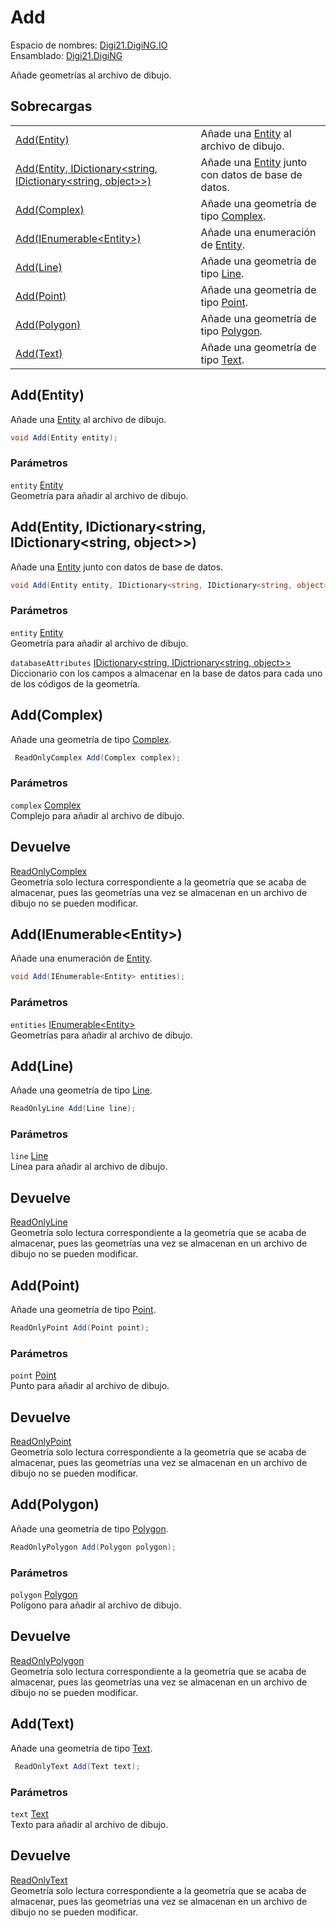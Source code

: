 # Add

Espacio de nombres: [Digi21.DigiNG.IO](../../../)  
Ensamblado: [Digi21.DigiNG](../../../../)

Añade geometrías al archivo de dibujo.

## Sobrecargas

|  |  |
| :--- | :--- |
| [Add\(Entity\)](add.md#add-entity) | Añade una [Entity](../../../../digi21.diging.entities/clases/entity/) al archivo de dibujo. |
| [Add\(Entity, IDictionary&lt;string, IDictionary&lt;string, object&gt;&gt;\)](add.md#add-entity-idictionary-less-than-string-idictionary-less-than-string-object-greater-than-greater-than) | Añade una [Entity](../../../../digi21.diging.entities/clases/entity/) junto con datos de base de datos. |
| [Add\(Complex\)](add.md#add-complex) | Añade una geometría de tipo [Complex](../../../../digi21.diging.entities/clases/complex/). |
| [Add\(IEnumerable&lt;Entity&gt;\)](add.md#add-ienumerable-less-than-entity-greater-than) | Añade una enumeración de [Entity](../../../../digi21.diging.entities/clases/entity/). |
| [Add\(Line\)](add.md#add-line) | Añade una geometría de tipo [Line](../../../../digi21.diging.entities/clases/line/). |
| [Add\(Point\)](add.md#add-point) | Añade una geometría de tipo [Point](../../../../digi21.diging.entities/clases/point/). |
| [Add\(Polygon\)](add.md#add-polygon) | Añade una geometría de tipo [Polygon](../../../../digi21.diging.entities/clases/polygon/). |
| [Add\(Text\)](add.md#add-text) | Añade una geometría de tipo [Text](../../../../digi21.diging.entities/clases/text/). |

## Add\(Entity\)

Añade una [Entity](../../../../digi21.diging.entities/clases/entity/) al archivo de dibujo.

```csharp
void Add(Entity entity);
```

### Parámetros

`entity` [Entity](../../../../digi21.diging.entities/clases/entity/)  
Geometría para añadir al archivo de dibujo.

## Add\(Entity, IDictionary&lt;string, IDictionary&lt;string, object&gt;&gt;\)

Añade una [Entity](../../../../digi21.diging.entities/clases/entity/) junto con datos de base de datos.

```csharp
void Add(Entity entity, IDictionary<string, IDictionary<string, object>> databaseAttributes);
```

### Parámetros

`entity` [Entity](../../../../digi21.diging.entities/clases/entity/)  
Geometría para añadir al archivo de dibujo.

`databaseAttributes` [IDictionary&lt;string, IDictrionary&lt;string, object&gt;&gt;](https://docs.microsoft.com/en-us/dotnet/api/system.collections.generic.idictionary-2?view=net-5.0)  
Diccionario con los campos a almacenar en la base de datos para cada uno de los códigos de la geometría.

## Add\(Complex\)

Añade una geometría de tipo [Complex](../../../../digi21.diging.entities/clases/complex/).

```csharp
 ReadOnlyComplex Add(Complex complex);
```

### Parámetros

`complex` [Complex](../../../../digi21.diging.entities/clases/complex/)  
Complejo para añadir al archivo de dibujo.

## Devuelve

[ReadOnlyComplex](../../../../digi21.diging.entities/clases/readonlycomplex/)  
Geometría solo lectura correspondiente a la geometría que se acaba de almacenar, pues las geometrías una vez se almacenan en un archivo de dibujo no se pueden modificar.

## Add\(IEnumerable&lt;Entity&gt;\)

Añade una enumeración de [Entity](../../../../digi21.diging.entities/clases/entity/).

```csharp
void Add(IEnumerable<Entity> entities);
```

### Parámetros

`entities` [IEnumerable&lt;Entity&gt;](https://docs.microsoft.com/en-us/dotnet/api/system.collections.generic.ienumerator-1?view=net-5.0)  
Geometrías para añadir al archivo de dibujo.

## Add\(Line\)

Añade una geometría de tipo [Line](../../../../digi21.diging.entities/clases/line/).

```csharp
ReadOnlyLine Add(Line line);
```

### Parámetros

`line` [Line](../../../../digi21.diging.entities/clases/line/)  
Línea para añadir al archivo de dibujo.

## Devuelve

[ReadOnlyLine](../../../../digi21.diging.entities/clases/readonlyline/)  
Geometría solo lectura correspondiente a la geometría que se acaba de almacenar, pues las geometrías una vez se almacenan en un archivo de dibujo no se pueden modificar.

## Add\(Point\)

Añade una geometría de tipo [Point](../../../../digi21.diging.entities/clases/point/).

```csharp
ReadOnlyPoint Add(Point point);
```

### Parámetros

`point` [Point](../../../../digi21.diging.entities/clases/point/)  
Punto para añadir al archivo de dibujo.

## Devuelve

[ReadOnlyPoint](../../../../digi21.diging.entities/clases/readonlypoint/)  
Geometría solo lectura correspondiente a la geometría que se acaba de almacenar, pues las geometrías una vez se almacenan en un archivo de dibujo no se pueden modificar.

## Add\(Polygon\)

Añade una geometría de tipo [Polygon](../../../../digi21.diging.entities/clases/polygon/).

```csharp
ReadOnlyPolygon Add(Polygon polygon);
```

### Parámetros

`polygon` [Polygon](../../../../digi21.diging.entities/clases/polygon/)  
Polígono para añadir al archivo de dibujo.

## Devuelve

[ReadOnlyPolygon](../../../../digi21.diging.entities/clases/readonlypolygon/)  
Geometría solo lectura correspondiente a la geometría que se acaba de almacenar, pues las geometrías una vez se almacenan en un archivo de dibujo no se pueden modificar.

## Add\(Text\)

Añade una geometría de tipo [Text](../../../../digi21.diging.entities/clases/text/).

```csharp
 ReadOnlyText Add(Text text);
```

### Parámetros

`text` [Text](../../../../digi21.diging.entities/clases/text/)  
Texto para añadir al archivo de dibujo.

## Devuelve

[ReadOnlyText](../../../../digi21.diging.entities/clases/readonlytext/)  
Geometría solo lectura correspondiente a la geometría que se acaba de almacenar, pues las geometrías una vez se almacenan en un archivo de dibujo no se pueden modificar.

















